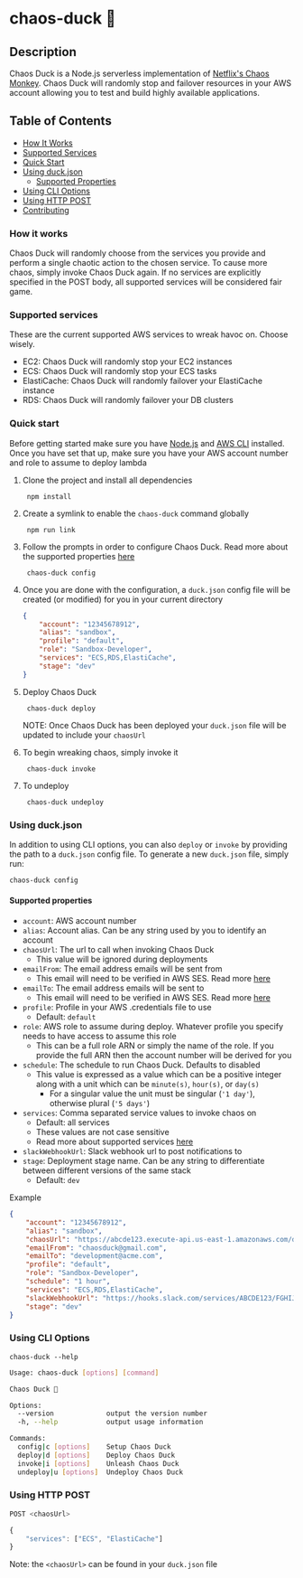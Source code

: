 # chaos-duck 🦆

## Description

Chaos Duck is a Node.js serverless implementation of [Netflix's Chaos Monkey](https://github.com/Netflix/chaosmonkey). Chaos Duck will randomly stop and failover resources in your AWS account allowing you to test and build highly available applications.

## Table of Contents
- [How It Works](#how-it-works)
- [Supported Services](#supported-services)
- [Quick Start](#quick-start)
- [Using duck.json](#using-duck.json)
    - [Supported Properties](#supported-properties)
- [Using CLI Options](#using-cli-options)
- [Using HTTP POST](#using-http-post)
- [Contributing](CONTRIBUTING.md)

### How it works

Chaos Duck will randomly choose from the services you provide and perform a single chaotic action to the chosen service. To cause more chaos, simply invoke Chaos Duck again. If no services are explicitly specified in the POST body, all supported services will be considered fair game.

### Supported services

These are the current supported AWS services to wreak havoc on. Choose wisely.

- EC2: Chaos Duck will randomly stop your EC2 instances
- ECS: Chaos Duck will randomly stop your ECS tasks
- ElastiCache: Chaos Duck will randomly failover your ElastiCache instance
- RDS: Chaos Duck will randomly failover your DB clusters

### Quick start

Before getting started make sure you have [Node.js](https://nodejs.org) and [AWS CLI](https://docs.aws.amazon.com/cli/latest/userguide/cli-chap-install.html) installed. Once you have set that up, make sure you have your AWS account number and role to assume to deploy lambda

1. Clone the project and install all dependencies

        npm install

2. Create a symlink to enable the `chaos-duck` command globally

        npm run link

3. Follow the prompts in order to configure Chaos Duck. Read more about the supported properties [here](#supported-properties)

        chaos-duck config

4. Once you are done with the configuration, a `duck.json` config file will be created (or modified) for you in your current directory

    ```json
    {
        "account": "12345678912",
        "alias": "sandbox",
        "profile": "default",
        "role": "Sandbox-Developer",
        "services": "ECS,RDS,ElastiCache",
        "stage": "dev"
    }
    ```

5. Deploy Chaos Duck

        chaos-duck deploy

    NOTE: Once Chaos Duck has been deployed your `duck.json` file will be updated to include your `chaosUrl`

5. To begin wreaking chaos, simply invoke it

        chaos-duck invoke

6. To undeploy

        chaos-duck undeploy

### Using duck.json

In addition to using CLI options, you can also `deploy` or `invoke` by providing the path to a `duck.json` config file. To generate a new `duck.json` file, simply run: 

```sh
chaos-duck config
```

#### Supported properties

- `account`: AWS account number
- `alias`: Account alias. Can be any string used by you to identify an account
- `chaosUrl`: The url to call when invoking Chaos Duck
    - This value will be ignored during deployments
- `emailFrom`: The email address emails will be sent from
    - This email will need to be verified in AWS SES. Read more [here](https://docs.aws.amazon.com/ses/latest/DeveloperGuide/verify-email-addresses-procedure.html)
- `emailTo`: The email address emails will be sent to
    - This email will need to be verified in AWS SES. Read more [here](https://docs.aws.amazon.com/ses/latest/DeveloperGuide/verify-email-addresses-procedure.html)    
- `profile`: Profile in your AWS .credentials file to use
    - Default: `default`
- `role`: AWS role to assume during deploy. Whatever profile you specify needs to have access to assume this role
    - This can be a full role ARN or simply the name of the role. If you provide the full ARN then the account number will be derived for you
- `schedule`: The schedule to run Chaos Duck. Defaults to disabled
    - This value is expressed as a value which can be a positive integer along with a unit which can be `minute(s)`, `hour(s)`, or `day(s)`
        - For a singular value the unit must be singular (`'1 day'`), otherwise plural (`'5 days'`)
- `services`: Comma separated service values to invoke chaos on
    - Default: all services
    - These values are not case sensitive
    - Read more about supported services [here](#supported-services)
- `slackWebhookUrl`: Slack webhook url to post notifications to
- `stage`: Deployment stage name. Can be any string to differentiate between different versions of the same stack
    - Default: `dev`

Example

```json
{
    "account": "12345678912",
    "alias": "sandbox",
    "chaosUrl": "https://abcde123.execute-api.us-east-1.amazonaws.com/dev/chaos",
    "emailFrom": "chaosduck@gmail.com",
    "emailTo": "development@acme.com",
    "profile": "default",
    "role": "Sandbox-Developer",
    "schedule": "1 hour",
    "services": "ECS,RDS,ElastiCache",
    "slackWebhookUrl": "https://hooks.slack.com/services/ABCDE123/FGHIJK456/laduhgfa98u234234",
    "stage": "dev"
}
```

### Using CLI Options

`chaos-duck --help`

```sh
Usage: chaos-duck [options] [command]

Chaos Duck 🦆

Options:
  --version             output the version number
  -h, --help            output usage information

Commands:
  config|c [options]    Setup Chaos Duck
  deploy|d [options]    Deploy Chaos Duck
  invoke|i [options]    Unleash Chaos Duck
  undeploy|u [options]  Undeploy Chaos Duck
```

### Using HTTP POST

```js
POST <chaosUrl>

{
    "services": ["ECS", "ElastiCache"]
}
```

Note: the `<chaosUrl>` can be found in your `duck.json` file